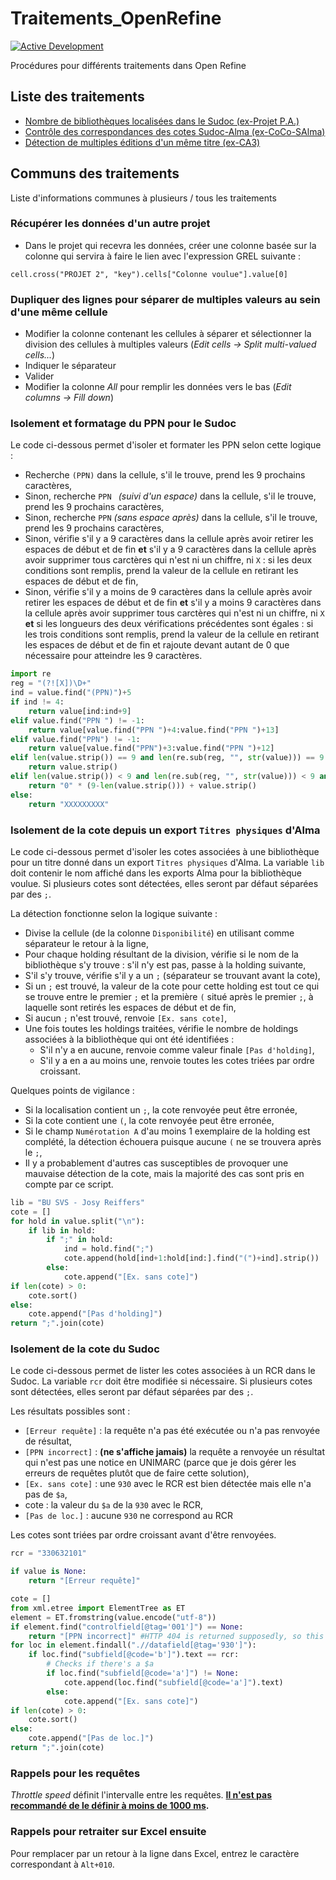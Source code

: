 # Traitements_OpenRefine

[![Active Development](https://img.shields.io/badge/Maintenance%20Level-Actively%20Developed-brightgreen.svg)](https://gist.github.com/cheerfulstoic/d107229326a01ff0f333a1d3476e068d)

Procédures pour différents traitements dans Open Refine

## Liste des traitements
* [Nombre de bibliothèques localisées dans le Sudoc (ex-Projet P.A.)](./nb_bib_loc_sudoc.md)
* [Contrôle des correspondances des cotes Sudoc-Alma (ex-CoCo-SAlma)](./ctrl_corr_cot_sudoc_alma.md)
* [Détection de multiples éditions d'un même titre (ex-CA3)](./multiple_eds.md)

## Communs des traitements

Liste d'informations communes à plusieurs / tous les traitements

### Récupérer les données d'un autre projet

* Dans le projet qui recevra les données, créer une colonne basée sur la colonne qui servira à faire le lien avec l'expression GREL suivante :

``` GREL
cell.cross("PROJET 2", "key").cells["Colonne voulue"].value[0]
```

### Dupliquer des lignes pour séparer de multiples valeurs au sein d'une même cellule

* Modifier la colonne contenant les cellules à séparer et sélectionner la division des cellules à multiples valeurs (_Edit cells → Split multi-valued cells..._)
* Indiquer le séparateur
* Valider
* Modifier la colonne _All_ pour remplir les données vers le bas (_Edit columns → Fill down_)

### Isolement et formatage du PPN pour le Sudoc

Le code ci-dessous permet d'isoler et formater les PPN selon cette logique :
* Recherche `(PPN)` dans la cellule, s'il le trouve, prend les 9 prochains caractères,
* Sinon, recherche `PPN ` _(suivi d'un espace)_ dans la cellule, s'il le trouve, prend les 9 prochains caractères,
* Sinon, recherche `PPN` _(sans espace après)_ dans la cellule, s'il le trouve, prend les 9 prochains caractères,
* Sinon, vérifie s'il y a 9 caractères dans la cellule après avoir retirer les espaces de début et de fin __et__ s'il y a 9 caractères dans la cellule après avoir supprimer tous carctères qui n'est ni un chiffre, ni `X` : si les deux conditions sont remplis, prend la valeur de la cellule en retirant les espaces de début et de fin,
* Sinon, vérifie s'il y a moins de 9 caractères dans la cellule après avoir retirer les espaces de début et de fin __et__ s'il y a moins 9 caractères dans la cellule après avoir supprimer tous carctères qui n'est ni un chiffre, ni `X` __et__ si les longueurs des deux vérifications précédentes sont égales : si les trois conditions sont remplis, prend la valeur de la cellule en retirant les espaces de début et de fin et rajoute devant autant de 0 que nécessaire pour atteindre les 9 caractères.

``` Python
import re
reg = "(?![X])\D+"
ind = value.find("(PPN)")+5
if ind != 4:
    return value[ind:ind+9]
elif value.find("PPN ") != -1:
    return value[value.find("PPN ")+4:value.find("PPN ")+13]
elif value.find("PPN") != -1:
    return value[value.find("PPN")+3:value.find("PPN ")+12]
elif len(value.strip()) == 9 and len(re.sub(reg, "", str(value))) == 9:
    return value.strip()
elif len(value.strip()) < 9 and len(re.sub(reg, "", str(value))) < 9 and len(re.sub(reg, "", str(value))) == len(value.strip()):
    return "0" * (9-len(value.strip())) + value.strip()
else:
    return "XXXXXXXXX"
```

### Isolement de la cote depuis un export `Titres physiques` d'Alma

Le code ci-dessous permet d'isoler les cotes associées à une bibliothèque pour un titre donné dans un export `Titres physiques` d'Alma.
La variable `lib` doit contenir le nom affiché dans les exports Alma pour la bibliothèque voulue.
Si plusieurs cotes sont détectées, elles seront par défaut séparées par des `;`.

La détection fonctionne selon la logique suivante :
* Divise la cellule (de la colonne `Disponibilité`) en utilisant comme séparateur le retour à la ligne,
* Pour chaque holding résultant de la division, vérifie si le nom de la bibliothèque s'y trouve : s'il n'y est pas, passe à la holding suivante,
* S'il s'y trouve, vérifie s'il y a un `;` (séparateur se trouvant avant la cote),
* Si un `;` est trouvé, la valeur de la cote pour cette holding est tout ce qui se trouve entre le premier `;` et la première `(` situé après le premier `;`, à laquelle sont retirés les espaces de début et de fin,
* Si aucun `;` n'est trouvé, renvoie `[Ex. sans cote]`,
* Une fois toutes les holdings traitées, vérifie le nombre de holdings associées à la bibliothèque qui ont été identifiées :
  * S'il n'y a en aucune, renvoie comme valeur finale `[Pas d'holding]`,
  * S'il y a en a au moins une, renvoie toutes les cotes triées par ordre croissant.

Quelques points de vigilance :
* Si la localisation contient un `;`, la cote renvoyée peut être erronée,
* Si la cote contient une `(`, la cote renvoyée peut être erronée,
* Si le champ `Numérotation A` d'au moins 1 exemplaire de la holding est complété, la détection échouera puisque aucune `(` ne se trouvera après le `;`,
* Il y a probablement d'autres cas susceptibles de provoquer une mauvaise détection de la cote, mais la majorité des cas sont pris en compte par ce script.


``` Python
lib = "BU SVS - Josy Reiffers"
cote = []
for hold in value.split("\n"):
    if lib in hold:
        if ";" in hold:
            ind = hold.find(";")
            cote.append(hold[ind+1:hold[ind:].find("(")+ind].strip())
        else:
            cote.append("[Ex. sans cote]")
if len(cote) > 0:
    cote.sort()
else:
    cote.append("[Pas d'holding]")
return ";".join(cote)
```

### Isolement de la cote du Sudoc

Le code ci-dessous permet de lister les cotes associées à un RCR dans le Sudoc.
La variable `rcr` doit être modifiée si nécessaire.
Si plusieurs cotes sont détectées, elles seront par défaut séparées par des `;`.

Les résultats possibles sont :
* `[Erreur requête]` : la requête n'a pas été exécutée ou n'a pas renvoyée de résultat,
* `[PPN incorrect]` : __(ne s'affiche jamais)__ la requête a renvoyée un résultat qui n'est pas une notice en UNIMARC (parce que je dois gérer les erreurs de requêtes plutôt que de faire cette solution),
* `[Ex. sans cote]` : une `930` avec le RCR est bien détectée mais elle n'a pas de `$a`,
* cote : la valeur du `$a` de la `930` avec le RCR,
* `[Pas de loc.]` : aucune `930` ne correspond au RCR

Les cotes sont triées par ordre croissant avant d'être renvoyées.

``` Python
rcr = "330632101"

if value is None:
    return "[Erreur requête]"

cote = []
from xml.etree import ElementTree as ET
element = ET.fromstring(value.encode("utf-8"))
if element.find("controlfield[@tag='001']") == None:
    return "[PPN incorrect]" #HTTP 404 is returned supposedly, so this doesn't happen
for loc in element.findall(".//datafield[@tag='930']"):
    if loc.find("subfield[@code='b']").text == rcr:
        # Checks if there's a $a
        if loc.find("subfield[@code='a']") != None:
            cote.append(loc.find("subfield[@code='a']").text)
        else:
            cote.append("[Ex. sans cote]")
if len(cote) > 0:
    cote.sort()
else:
    cote.append("[Pas de loc.]")
return ";".join(cote)
```

### Rappels pour les requêtes

*Throttle speed* définit l'intervalle entre les requêtes.
__[Il n'est pas recommandé de le définir à moins de 1000 ms](https://docs.openrefine.org/manual/columnediting#add-column-by-fetching-urls).__

### Rappels pour retraiter sur Excel ensuite

Pour remplacer par un retour à la ligne dans Excel, entrez le caractère correspondant à `Alt+010`.
